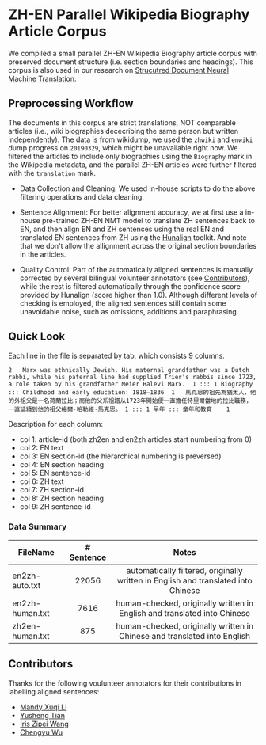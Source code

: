 # ZH-EN Parallel Wikipedia Biography Article Corpus
We compiled a small parallel ZH-EN Wikipedia Biography article corpus with preserved document structure (i.e. section boundaries and headings). This corpus is also used in our research on [Strucutred Document Neural Machine Translation](https://github.com/JZ95/Exploiting-Document-Substructure-in-Neural-MT).

## Preprocessing Workflow
The documents in this corpus are strict translations, NOT comparable articles (i.e., wiki biographies dececribing the same person but written independently). The data is from wikidump, we used the `zhwiki` and `enwiki` dump progress on `20190329`, which might be unavailable right now. We filtered the articles to include only biographies using the `Biography` mark in the Wikipedia metadata, and the parallel ZH-EN articles were further filtered with the `translation` mark. 

- Data Collection and Cleaning: We used in-house scripts to do the above filtering operations and data cleaning.

- Sentence Alignment: For better alignment accuracy, we at first use a in-house pre-trained ZH-EN NMT model to translate ZH sentences back to EN, and then align EN and ZH sentences using the real EN and translated EN sentences from ZH using the [Hunalign](http://mokk.bme.hu/en/resources/hunalign/) toolkit. And note that we don't allow the allignment across the original section boundaries in the articles.

- Quality Control: Part of the automatically aligned sentences is manually corrected by several bilingual volunteer annotators (see 
[Contributors](##Contributors)), while the rest is filtered automatically through the confidence score provided by Hunalign (score higher than 1.0). Although different levels of checking is employed, the aligned sentences still contain some unavoidable noise, such as omissions, additions and paraphrasing. 


## Quick Look
Each line in the file is separated by tab, which consists 9 columns. 
```
2	Marx was ethnically Jewish. His maternal grandfather was a Dutch rabbi, while his paternal line had supplied Trier's rabbis since 1723, a role taken by his grandfather Meier Halevi Marx.	1 ::: 1	Biography ::: Childhood and early education: 1818–1836	1	馬克思的祖先為猶太人，他的外祖父是一名荷蘭拉比；而他的父系祖譜从1723年開始便一直擔任特里爾當地的拉比職務，一直延續到他的祖父梅爾·哈勒維·馬克思。	1 ::: 1	早年 ::: 童年和教育	1
```
Description for each column:

- col 1: article-id (both zh2en and en2zh articles start numbering from 0)
- col 2: EN text
- col 3: EN section-id (the hierarchical numbering is preversed)
- col 4: EN section heading
- col 5: EN sentence-id
- col 6: ZH text
- col 7: ZH section-id
- col 8: ZH section heading
- col 9: ZH sentence-id

### Data Summary
| FileName       | # Sentence  |  Notes    |
| -------------  |:----------:|:-----------:|
| en2zh-auto.txt | 22056      |   automatically filtered, originally written in English and translated into Chinese  |
| en2zh-human.txt| 7616       |   human-checked,  originally written in English and translated into Chinese          |
| zh2en-human.txt| 875        |   human-checked,  originally written in Chinese and translated into English          |



## Contributors

Thanks for the following voulunteer annotators for their contributions in labelling aligned sentences:
- [Mandy Xuqi Li](https://github.com/Mandyli1996) 
- [Yusheng Tian](https://www.linkedin.com/in/yusheng-tian/)
- [Iris Zipei Wang](https://github.com/iriskarling)
- [Chengyu Wu](https://www.linkedin.com/in/城宇-吴-a60963191/)
